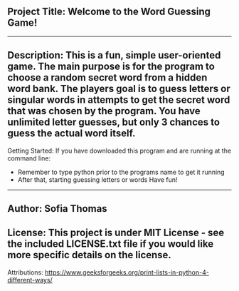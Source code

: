 Project Title:
Welcome to the Word Guessing Game!
----------------------------------
----------------------------------
Description:
This is a fun, simple user-oriented game. The main purpose is for the program to choose a random secret word from a hidden word bank. The players goal is to guess letters or singular words in attempts to get the secret word that was chosen by the program. You have unlimited letter guesses, but only 3 chances to guess the actual word itself. 
----------------------------------
Getting Started:
If you have downloaded this program and are running at the command line:
- Remember to type python prior to the programs name to get it running
- After that, starting guessing letters or words
Have fun!
----------------------------------
Author:
Sofia Thomas
----------------------------------
License:
This project is under MIT License - see the included LICENSE.txt file if you would like more specific details on the license. 
----------------------------------
Attributions:
https://www.geeksforgeeks.org/print-lists-in-python-4-different-ways/ 
